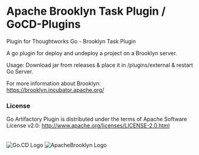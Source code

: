 # Apache Brooklyn Task Plugin / GoCD-Plugins
Plugin for Thoughtworks Go - Brooklyn Task Plugin

A go plugin for deploy and undeploy a project on a Brooklyn server.

Usage:
Download jar from releases & place it in <go-server-location>/plugins/external & restart Go Server.


For more information about Brooklyn: https://brooklyn.incubator.apache.org/


### License

Go Artifactory Plugin is distributed under the terms of Apache Software License v2.0: http://www.apache.org/licenses/LICENSE-2.0.html
<br>
<br>
<br>
 ![Go.CD Logo](http://www.go.cd/images/logo-go-home_2014.png "GoCD") ![ApacheBrooklyn Logo](http://brooklyn.incubator.apache.org/style/img/apache-brooklyn-logo-244px-wide.png "ApacheBrooklyn")     
